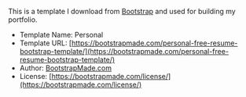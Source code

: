 This is a template I download from [Bootstrap](https://bootstrapmade.com/personal-free-resume-bootstrap-template/) and used for building my portfolio.

- Template Name: Personal
- Template URL: [https://bootstrapmade.com/personal-free-resume-bootstrap-template/](https://bootstrapmade.com/personal-free-resume-bootstrap-template/)
- Author: [BootstrapMade.com](BootstrapMade.com)
- License: [https://bootstrapmade.com/license/](https://bootstrapmade.com/license/)